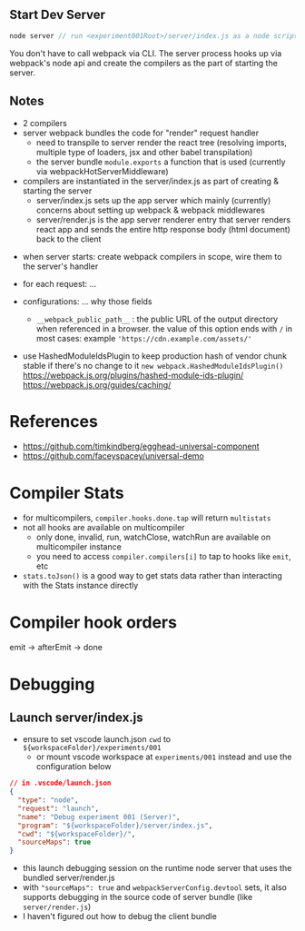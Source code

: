 ## Start Dev Server

```javascript
node server // run <experiment001Root>/server/index.js as a node script
```

You don't have to call webpack via CLI. The server process hooks up via webpack's node api and create the compilers as the part of starting the server.

## Notes

- 2 compilers
- server webpack bundles the code for "render" request handler
  - need to transpile to server render the react tree (resolving imports, multiple type of loaders, jsx and other babel transpilation)
  - the server bundle `module.exports` a function that is used (currently via webpackHotServerMiddleware)
- compilers are instantiated in the server/index.js as part of creating & starting the server
  - server/index.js sets up the app server which mainly (currently) concerns about setting up webpack & webpack middlewares
  - server/render.js is the app server renderer entry that server renders react app and sends the entire http response body (html document) back to the client

* when server starts: create webpack compilers in scope, wire them to the server's handler

- for each request: ...

* configurations: ... why those fields

  - `__webpack_public_path__` : the public URL of the output directory when referenced in a browser. the value of this option ends with `/` in most cases: example `'https://cdn.example.com/assets/'`

* use HashedModuleIdsPlugin to keep production hash of vendor chunk stable if there's no change to it `new webpack.HashedModuleIdsPlugin()` https://webpack.js.org/plugins/hashed-module-ids-plugin/ https://webpack.js.org/guides/caching/

# References

- https://github.com/timkindberg/egghead-universal-component
- https://github.com/faceyspacey/universal-demo

# Compiler Stats

- for multicompilers, `compiler.hooks.done.tap` will return `multistats`
- not all hooks are available on multicompiler
  - only done, invalid, run, watchClose, watchRun are available on multicompiler instance
  - you need to access `compiler.compilers[i]` to tap to hooks like `emit`, etc
- `stats.toJson()` is a good way to get stats data rather than interacting with the Stats instance directly

# Compiler hook orders

emit -> afterEmit -> done

# Debugging

## Launch server/index.js

- ensure to set vscode launch.json `cwd` to `${workspaceFolder}/experiments/001`
  - or mount vscode workspace at `experiments/001` instead and use the configuration below

```json
// in .vscode/launch.json
{
  "type": "node",
  "request": "launch",
  "name": "Debug experiment 001 (Server)",
  "program": "${workspaceFolder}/server/index.js",
  "cwd": "${workspaceFolder}/",
  "sourceMaps": true
}
```

- this launch debugging session on the runtime node server that uses the bundled server/render.js
- with `"sourceMaps": true` and `webpackServerConfig.devtool` sets, it also supports debugging in the source code of server bundle (like `server/render.js`)
- I haven't figured out how to debug the client bundle
